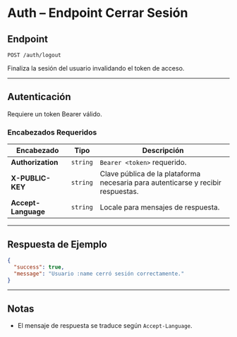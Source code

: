# Auth – Endpoint Cerrar Sesión

## Endpoint

`POST /auth/logout`

Finaliza la sesión del usuario invalidando el token de acceso.

---

## Autenticación

Requiere un token Bearer válido.

### Encabezados Requeridos

| Encabezado | Tipo | Descripción |
| ---------- | ---- | ----------- |
| **Authorization** | `string` | `Bearer <token>` requerido. |
| **X-PUBLIC-KEY** | `string` | Clave pública de la plataforma necesaria para autenticarse y recibir respuestas. |
| **Accept-Language** | `string` | Locale para mensajes de respuesta. |

---

## Respuesta de Ejemplo

```json
{
  "success": true,
  "message": "Usuario :name cerró sesión correctamente."
}
```

---

## Notas

* El mensaje de respuesta se traduce según `Accept-Language`.

